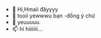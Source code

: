 - 👋 Hi,Hmaii đâyyyy
- 👀 tooii yewwwu bạn
-đồng ý chứ
- 💞️ yeuuuuu.
- 📫 hí hiiiiiii...

<!---
toii rac yeu bạn
--->
